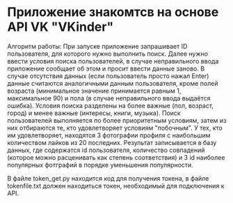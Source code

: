 # Приложение знакомтсв на основе API VK "VKinder"

Алгоритм работы:
При запуске приложение запрашивает ID пользователя, для которого нужно выполнить поиск. Далее нужно ввести условия поиска пользователей, в
случае неправильного ввода приложение сообщает об этом и просит ввести данные заново. В случае отсутствия данных (если пользователь просто
нажал Enter) данные считаются аналогичными данным пользователя, кроме полей возраста (минимальное значение принимается равным 1,
максимальное 90) и пола (в случае неправильного ввода выдаётся ошибка). Условия поиска разделены на более важные (пол, возраст, город) и
менее важные (интересы, книги, музыка). Поиск пользователей выполняется по более приоритетным условиям, затем из них отбираются те, кто
удовлетворяет условиям "побочным". У тех, кто им удовлетворяет, находятся 3 фотографии профиля с наибольшим количеством лайков из 20
последних. Результат записывается в базу данных, где содержатся id пользователя, количество совпадений (которое можно расценивать как 
степень соответствия) и 3 id наиболее популярных фотграфий в порядке уменьшения популярности.

В файле token_get.py находится код для получения токена, в файле tokenfile.txt должен находиться токен, необходимый для подключения к API.

